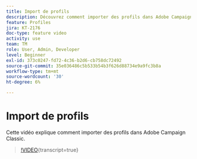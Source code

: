 ```yaml
---
title: Import de profils
description: Découvrez comment importer des profils dans Adobe Campaign Classic
feature: Profiles
jira: KT-2176
doc-type: feature video
activity: use
team: TM
role: User, Admin, Developer
level: Beginner
exl-id: 373c0247-fd72-4c36-b2d6-cb758dc72492
source-git-commit: 35e036486c5b533b54b3f626d88734e9a9fc3b8a
workflow-type: tm+mt
source-wordcount: '30'
ht-degree: 6%

---
```


# Import de profils

Cette vidéo explique comment importer des profils dans Adobe Campaign Classic.

>[!VIDEO](https://video.tv.adobe.com/v/25608?quality=12&learn=on){transcript=true}
